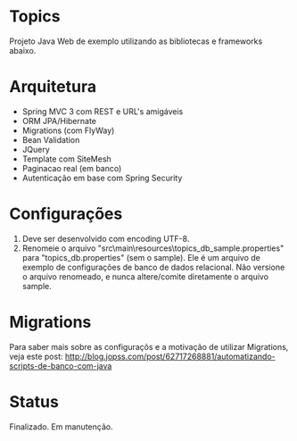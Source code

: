Topics
======
Projeto Java Web de exemplo utilizando as bibliotecas e frameworks abaixo.

Arquitetura
===========

+ Spring MVC 3 com REST e URL's amigáveis
+ ORM JPA/Hibernate
+ Migrations (com FlyWay)
+ Bean Validation
+ JQuery
+ Template com SiteMesh
+ Paginacao real (em banco)
+ Autenticação em base com Spring Security

Configurações
=============

1. Deve ser desenvolvido com encoding UTF-8.
2. Renomeie o arquivo "src\main\resources\topics_db_sample.properties" para "topics_db.properties" (sem o sample). Ele é um arquivo de exemplo de configurações de banco de dados relacional. Não versione o arquivo renomeado, e nunca altere/comite diretamente o arquivo sample.
	
Migrations
==========

Para saber mais sobre as configuraçõs e a motivação de utilizar Migrations, veja este post: http://blog.jopss.com/post/62717268881/automatizando-scripts-de-banco-com-java

Status
======

Finalizado. Em manutenção.
